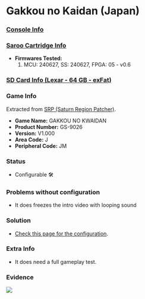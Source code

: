 # Gakkou no Kaidan (Japan)

### [Console Info](../../../../../Info/Consoles/VA13/README.md)

### [Saroo Cartridge Info](../../../../../Info/Cartridges/RetroGameParadiseStore/1.32F/README.md)

- <b>Firmwares Tested:</b>
  1. MCU: 240627, SS: 240627, FPGA: 05 - v0.6

### [SD Card Info (Lexar - 64 GB - exFat)](../../../../../Info/SdCards/Lexar/64GB/exfat/README.md)

### Game Info

Extracted from [SRP (Saturn Region Patcher)](https://segaxtreme.net/resources/saturn-region-patcher.81/download).

- <b>Game Name:</b> GAKKOU NO KWAIDAN
- <b>Product Number:</b> GS-9026
- <b>Version:</b> V1.000
- <b>Area Code:</b> J
- <b>Peripheral Code:</b> JM

### Status

- Configurable :hammer_and_wrench:

### Problems without configuration

- It does freezes the intro video with looping sound

### Solution

- [Check this page for the configuration](https://github.com/williamdsw/saroo-configuration-list/blob/master/Regions/Retails/Japan/GS-9026/README.md).

### Extra Info

- It does need a full gameplay test.

### Evidence

[![](https://img.youtube.com/vi/AnM0iPJ3lCM/0.jpg)](https://www.youtube.com/watch?v=AnM0iPJ3lCM)
